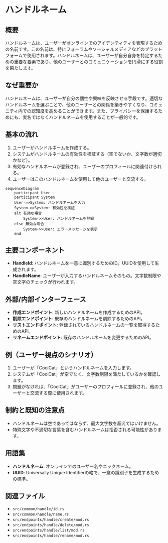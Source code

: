 # ハンドルネーム

## 概要
ハンドルネームは、ユーザーがオンラインでのアイデンティティを表現するための名前です。この名前は、特にフォーラムやソーシャルメディアなどのプラットフォームで使用されます。ハンドルネームは、ユーザーが自分自身を特定するための重要な要素であり、他のユーザーとのコミュニケーションを円滑にする役割を果たします。

## なぜ重要か
ハンドルネームは、ユーザーが自分の個性や興味を反映させる手段です。適切なハンドルネームを選ぶことで、他のユーザーとの関係を築きやすくなり、コミュニティ内での認知度を高めることができます。また、プライバシーを保護するためにも、実名ではなくハンドルネームを使用することが一般的です。

## 基本の流れ
1. ユーザーがハンドルネームを作成する。
2. システムがハンドルネームの有効性を検証する（空でないか、文字数が適切かなど）。
3. 有効なハンドルネームが登録され、ユーザーのプロフィールに関連付けられる。
4. ユーザーはこのハンドルネームを使用して他のユーザーと交流する。

```mermaid
sequenceDiagram
    participant User
    participant System
    User->>System: ハンドルネームを入力
    System->>System: 有効性を検証
    alt 有効な場合
        System->>User: ハンドルネームを登録
    else 無効な場合
        System->>User: エラーメッセージを表示
    end
```

## 主要コンポーネント
- **HandleId**: ハンドルネームを一意に識別するためのID。UUIDを使用して生成されます。
- **HandleName**: ユーザーが入力するハンドルネームそのもの。文字数制限や空文字のチェックが行われます。

## 外部/内部インターフェース
- **作成エンドポイント**: 新しいハンドルネームを作成するためのAPI。
- **削除エンドポイント**: 既存のハンドルネームを削除するためのAPI。
- **リストエンドポイント**: 登録されているハンドルネームの一覧を取得するためのAPI。
- **リネームエンドポイント**: 既存のハンドルネームを変更するためのAPI。

## 例（ユーザー視点のシナリオ）
1. ユーザーが「CoolCat」というハンドルネームを入力します。
2. システムが「CoolCat」が空でなく、文字数制限を満たしているかを確認します。
3. 問題がなければ、「CoolCat」がユーザーのプロフィールに登録され、他のユーザーと交流する際に使用されます。

## 制約と既知の注意点
- ハンドルネームは空であってはならず、最大文字数を超えてはいけません。
- 特殊文字や不適切な言葉を含むハンドルネームは拒否される可能性があります。

## 用語集
- **ハンドルネーム**: オンラインでのユーザー名やニックネーム。
- **UUID**: Universally Unique Identifierの略で、一意の識別子を生成するための標準。

## 関連ファイル
- `src/common/handle/id.rs`
- `src/common/handle/name.rs`
- `src/endpoints/handle/create/mod.rs`
- `src/endpoints/handle/delete/mod.rs`
- `src/endpoints/handle/list/mod.rs`
- `src/endpoints/handle/rename/mod.rs`